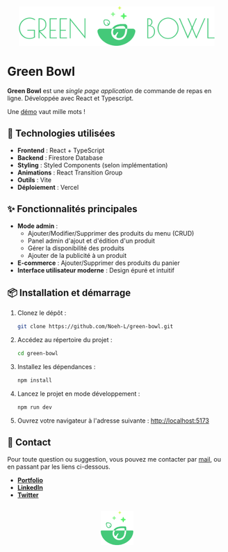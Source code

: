 <p align="center">
  <img src="./public/assets/gb-logo-large.png" alt="Green Bowl Logo" width="450" />
</p>

# Green Bowl

**Green Bowl** est une _single page application_ de commande de repas en ligne. Développée avec React et Typescript.

Une [démo](https://greenbowl.vercel.app/) vaut mille mots !

<!-- vercel 3 -->

## 🚀 Technologies utilisées

- **Frontend** : React + TypeScript
- **Backend** : Firestore Database
- **Styling** : Styled Components (selon implémentation)
- **Animations** : React Transition Group
- **Outils** : Vite
- **Déploiement** : Vercel

## ✨ Fonctionnalités principales

- **Mode admin** :
  - Ajouter/Modifier/Supprimer des produits du menu (CRUD)
  - Panel admin d'ajout et d'édition d'un produit
  - Gérer la disponibilité des produits
  - Ajouter de la publicité à un produit
- **E-commerce** : Ajouter/Supprimer des produits du panier
- **Interface utilisateur moderne** : Design épuré et intuitif

## 📦 Installation et démarrage

1. Clonez le dépôt :
   ```bash
   git clone https://github.com/Noeh-L/green-bowl.git
   ```
2. Accédez au répertoire du projet :
   ```bash
   cd green-bowl
   ```
3. Installez les dépendances :
   ```bash
   npm install
   ```
4. Lancez le projet en mode développement :
   ```bash
   npm run dev
   ```
5. Ouvrez votre navigateur à l'adresse suivante : [http://localhost:5173](http://localhost:5173)

## 📧 Contact

Pour toute question ou suggestion, vous pouvez me contacter par [mail](mailto:contact@noehledra.fr), ou en passant par les liens ci-dessous.

- **[Portfolio](https://www.noehledra.fr)**
- **[LinkedIn](https://www.linkedin.com/in/noeh-ledra-052179151)**
- **[Twitter](https://x.com/nano_dev0)**

##

<p align="center">
  <img src="./public/assets/gb-logo.png" alt="Green Bowl Logo" width="75" />
</p>
